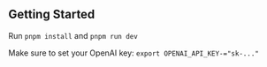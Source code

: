 ## Getting Started

Run `pnpm install` and `pnpm run dev`

Make sure to set your OpenAI key: `export OPENAI_API_KEY-="sk-..."`
